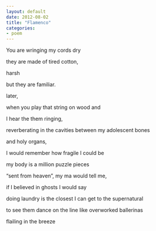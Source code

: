 ```yaml
---
layout: default
date: 2012-08-02
title: "Flamenco"
categories:
- poem
---
```

<p>You are wringing my cords dry</p>
<p>they are made of tired cotton,</p><p>harsh</p>
<p>but they are familiar.</p>
<p>later,</p>
<p>when you play that string on wood and</p>
<p>I hear the them ringing,</p>
<p>reverberating in the cavities between my adolescent bones</p>
<p>and holy organs,</p>
<p>I would remember how fragile I could be</p>
<p>my body is a million puzzle pieces</p>
<p>“sent from heaven”, my ma would tell me,</p>
<p>if I believed in ghosts I would say</p>
<p>doing laundry is the closest I can get to the supernatural</p>
<p>to see them dance on the line like overworked ballerinas</p>
<p>flailing in the breeze</p>